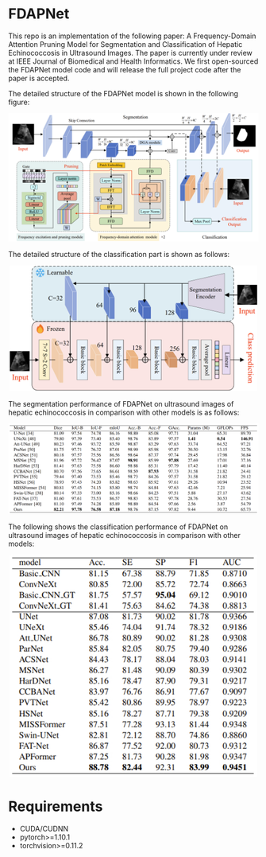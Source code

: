 # FDAPNet
This repo is an implementation of the following paper: A Frequency-Domain Attention Pruning Model for Segmentation and Classification of Hepatic Echinococcosis in Ultrasound Images. The paper is currently under review at IEEE Journal of Biomedical and Health Informatics. We first open-sourced the FDAPNet model code and will release the full project code after the paper is accepted.

The detailed structure of the FDAPNet model is shown in the following figure:
<p align="center">
  <img src="model/figs/segment_model.png" width="700"/>
</p>

The detailed structure of the classification part is shown as follows:
<p align="center">
  <img src="model/figs/classify_model.png" width="500"/>
</p>

The segmentation performance of FDAPNet on ultrasound images of hepatic echinococcosis in comparison with other models is as follows:
<p align="center">
  <img src="model/figs/segment_results.jpg" width="600"/>
</p>

The following shows the classification performance of FDAPNet on ultrasound images of hepatic echinococcosis in comparison with other models:
<p align="center">
  <img src="model/figs/classify_results.jpg" width="500"/>
</p>

# Requirements
+ CUDA/CUDNN
+ pytorch>=1.10.1
+ torchvision>=0.11.2
